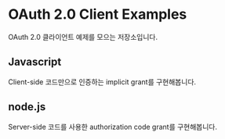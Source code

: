 # OAuth 2.0 Client Examples

OAuth 2.0 클라이언트 예제를 모으는 저장소입니다.

## Javascript

Client-side 코드만으로 인증하는 implicit grant를 구현해봅니다.

## node.js

Server-side 코드를 사용한 authorization code grant를 구현해봅니다.